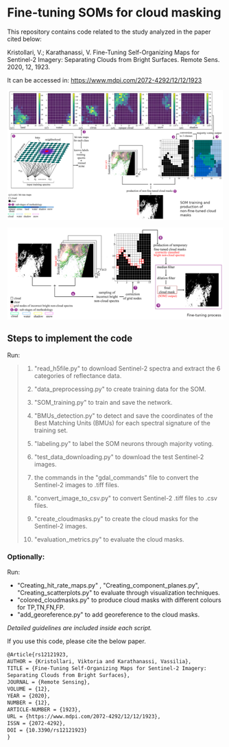 # Fine-tuning SOMs for cloud masking 

This repository contains code related to the study analyzed in the paper cited below:

Kristollari, V.; Karathanassi, V. Fine-Tuning Self-Organizing Maps for Sentinel-2 Imagery: Separating Clouds from Bright Surfaces. Remote Sens. 2020, 12, 1923. 

It can be accessed in: https://www.mdpi.com/2072-4292/12/12/1923

![SOM stages 1 and 2](/images/SOM_stage1_and_2.png)

![SOM stage 3](/images/SOM_stage3.png)

## Steps to implement the code

Run:

>1. "read_h5file.py" to download Sentinel-2 spectra and extract the 6 categories of reflectance data.
>
>2. "data_preprocessing.py" to create training data for the SOM. 
>
>3. "SOM_training.py" to train and save the network.
>
>4. "BMUs_detection.py" to detect and save the coordinates of the Best Matching Units (BMUs) for each spectral signature of the training set.
>
>5. "labeling.py" to label the SOM neurons through majority voting.
>
>6. "test_data_downloading.py" to download the test Sentinel-2 images.
>
>7. the commands in the "gdal_commands" file to convert the Sentinel-2 images to .tiff files.
>
>8. "convert_image_to_csv.py" to convert Sentinel-2 .tiff files to .csv files.
>
>9. "create_cloudmasks.py" to create the cloud masks for the Sentinel-2 images.
>
>10. "evaluation_metrics.py" to evaluate the cloud masks.

### Optionally:

Run:

- "Creating_hit_rate_maps.py" , "Creating_component_planes.py", "Creating_scatterplots.py" to evaluate through visualization techniques.
- "colored_cloudmasks.py" to produce cloud masks with different colours for TP,TN,FN,FP.
- "add_georeference.py" to add georeference to the cloud masks.

*Detailed guidelines are included inside each script.*


If you use this code, please cite the below paper.

```
@Article{rs12121923,
AUTHOR = {Kristollari, Viktoria and Karathanassi, Vassilia},
TITLE = {Fine-Tuning Self-Organizing Maps for Sentinel-2 Imagery: Separating Clouds from Bright Surfaces},
JOURNAL = {Remote Sensing},
VOLUME = {12},
YEAR = {2020},
NUMBER = {12},
ARTICLE-NUMBER = {1923},
URL = {https://www.mdpi.com/2072-4292/12/12/1923},
ISSN = {2072-4292},
DOI = {10.3390/rs12121923}
}
```




























